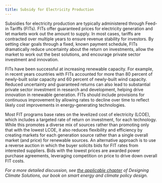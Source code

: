 ```yaml
---
title: Subsidy for Electricity Production
---
```

Subsidies for electricity production are typically administered through Feed-in Tariffs (FITs).  FITs offer guaranteed prices for electricity generation and let markets work out the amount to supply.  In most cases, tariffs are contracted over multiple years to ensure revenue stability for investors.  By setting clear goals through a fixed, known payment schedule, FITs dramatically reduce uncertainty about the return on investments, allow the market to work out the best solutions, and encourage private sector investment and innovation.

FITs have been successful at increasing renewable capacity.  For example, in recent years countries with FITs accounted for more than 80 percent of newly-built solar capacity and 60 percent of newly-built wind capacity.  Reduced uncertainty and guaranteed returns can also lead to substantial private sector investment in research and development, helping drive innovation in renewable generation.  FITs should include provisions for continuous improvement by allowing rates to decline over time to reflect likely cost improvements in energy-generating technologies.

Most FIT programs base rates on the levelized cost of electricity (LCOE), which includes a targeted rate of return on investment, for each technology.  While this promotes a diverse mix of sources rather than promoting only that with the lowest LCOE, it also reduces flexibility and efficiency by creating markets for each generation source rather than a single overall market (and price) for renewable sources.  An alternative approach is to use a reverse auction in which the buyer solicits bids for FIT rates from interested suppliers.  Bids with the lowest prices are awarded power purchase agreements, leveraging competition on price to drive down overall FIT costs.

*For a more detailed discussion, see [the applicable chapter](/dcs/policies/feed-in-tariffs/) of Designing Climate Solutions, our book on smart energy and climate policy design.*
